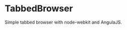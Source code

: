 TabbedBrowser
====================================

Simple tabbed browser with node-webkit and AngulaJS.